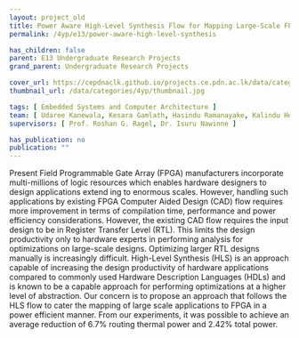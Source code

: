 ```yaml
---
layout: project_old
title: Power Aware High-Level Synthesis Flow for Mapping Large-Scale FPGA Designs
permalink: /4yp/e13/power-aware-high-level-synthesis

has_children: false
parent: E13 Undergraduate Research Projects
grand_parent: Undergraduate Research Projects

cover_url: https://cepdnaclk.github.io/projects.ce.pdn.ac.lk/data/categories/4yp/cover_page.jpg
thumbnail_url: /data/categories/4yp/thumbnail.jpg

tags: [	Embedded Systems and Computer Architecture ]
team: [ Udaree Kanewala, Kesara Gamlath, Hasindu Ramanayake, Kalindu Herath ]
supervisors: [ Prof. Roshan G. Ragel, Dr. Isuru Nawinne ]

has_publication: no
publication: ""
---
```


Present Field Programmable Gate Array (FPGA) manufacturers incorporate multi-millions of logic resources which enables hardware designers to design applications extend ing to enormous scales. However, handling such applications by existing FPGA Computer Aided Design (CAD) flow requires more improvement in terms of compilation time, performance and power efficiency considerations. However, the existing CAD flow requires the input design to be in Register Transfer Level (RTL). This limits the design productivity only to hardware experts in performing analysis for optimizations on large-scale designs. Optimizing larger RTL designs manually is increasingly difficult. High-Level Synthesis (HLS) is an approach capable of increasing the design productivity of hardware applications compared to commonly used Hardware Description Languages (HDLs) and is known to be a capable approach for performing optimizations at a higher level of abstraction. Our concern is to propose an approach that follows the HLS flow to cater the mapping of large scale applications to FPGA in a power efficient manner. From our experiments, it was possible to achieve an average reduction of 6.7% routing thermal power and 2.42% total power.
